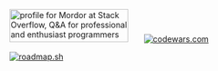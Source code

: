 
   
<a href="https://stackoverflow.com/users/19511737/mordor"><img src="https://stackoverflow.com/users/flair/19511737.png" width="208" height="58" alt="profile for Mordor at Stack Overflow, Q&amp;A for professional and enthusiast programmers" title="profile for Mordor at Stack Overflow, Q&amp;A for professional and enthusiast programmers"></a> &nbsp; &nbsp;&nbsp;&nbsp;&nbsp;[![codewars.com](https://www.codewars.com/users/Mordorrr/badges/large)](https://www.codewars.com/users/Mordorrr/) 

[![roadmap.sh](https://api.roadmap.sh/v1-badge/tall/6463fba1410780a6d9b65277?variant=dark)](https://roadmap.sh)


